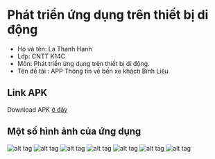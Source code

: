 # Phát triển ứng dụng trên thiết bị di động
- Họ và tên: La Thanh Hạnh
- Lớp: CNTT K14C
- Môn: Phát triển ứng dụng trên thiết bị di động.
- Tên đề tài : APP Thông tin về bến xe khách Bình Liêu 
## Link APK
Download APK [ở đây](https://github.com/lathanhhanh/android/raw/master/app/release/app-release.apk)
## Một số hình ảnh của ứng dụng
![alt tag](https://scontent.fhan5-1.fna.fbcdn.net/v/t1.0-9/59350707_2314681362121844_7218179487140151296_n.jpg?_nc_cat=109&_nc_oc=AQkS7EjupQC-lXv7g57geYou0pEW0cZxSU21jwAYfPukeWynfIhc-MUqBjKWu3J6qa4&_nc_ht=scontent.fhan5-1.fna&oh=bcefe8c45241c425b11c4a92595c0a54&oe=5D633195)
![alt tag](https://scontent.fhan5-7.fna.fbcdn.net/v/t1.0-9/58729744_2314681395455174_7940719803826700288_n.jpg?_nc_cat=103&_nc_oc=AQngoqExr3IrC0rHBAomJcDAS9D5M9jag6_1EY3j26Smbe1CScvD4pJwaQ_1kNZs0Pk&_nc_ht=scontent.fhan5-7.fna&oh=c183360d71a5d5c7eb11ffb42fe01aa1&oe=5D69FF73)
![alt tag](https://scontent.fhan5-6.fna.fbcdn.net/v/t1.0-9/58886995_2314681425455171_5317539218937872384_n.jpg?_nc_cat=105&_nc_oc=AQkdqeyXDRLDM2UA9_hDdGioalzzASx-YodBbkOHVyuanPYoJ3JPg11SLn3gSl4Vox0&_nc_ht=scontent.fhan5-6.fna&oh=f91df6a007f868ef72938329888ed871&oe=5D701D88)
![alt tag](https://scontent.fhan5-3.fna.fbcdn.net/v/t1.0-9/59505290_2314681452121835_7176510706571804672_n.jpg?_nc_cat=106&_nc_oc=AQm2PT2oZLI3uODUrGaCCAv6KzmQflGirdyiebV0zJFDzpZrtyeNbMjP4lsjVdari7E&_nc_ht=scontent.fhan5-3.fna&oh=6b5c3646b840bbec9f40d60d1286f9b6&oe=5D2FBB42)
![alt tag](https://scontent.fhan5-6.fna.fbcdn.net/v/t1.0-9/59129496_2314681488788498_6726651494071795712_n.jpg?_nc_cat=107&_nc_oc=AQngiqJOHPDEh34mrxqGE3fTudNrn8Lr8MhRjercPM6NZW1ms-z9IUqqmMGlWzkdPuo&_nc_ht=scontent.fhan5-6.fna&oh=90b5f2b2b577043c7a6948f37e7f98ce&oe=5D6B19DC)
![alt tag](https://scontent.fhan5-6.fna.fbcdn.net/v/t1.0-9/59373817_2314681532121827_1556090728927461376_n.jpg?_nc_cat=107&_nc_oc=AQm-JJI9T9qJ3sR54CJANpkSeeLi5aTR8hplr-_JfAnv6dvRGPVhVdQAEtTL6OHr8ZA&_nc_ht=scontent.fhan5-6.fna&oh=bf3f992963c5210f69079e2fd0d4370f&oe=5D69EA92)
![alt tag](https://scontent.fhan5-3.fna.fbcdn.net/v/t1.0-9/59008912_2314681582121822_5177252354256273408_n.jpg?_nc_cat=106&_nc_oc=AQk83CrdVS7DtKbeOz5RZKxC1JfeNgpWFTdsGtaujIuORSc2xTAbr0ggCvnf9iQziSc&_nc_ht=scontent.fhan5-3.fna&oh=b495df889f0c6fe658a5c9e1b0144bb0&oe=5D330D65)
